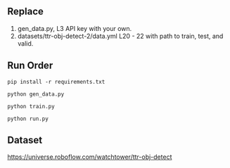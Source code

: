 ## Replace
1. gen_data.py, L3 API key with your own.
2. datasets/ttr-obj-detect-2/data.yml L20 - 22 with path to train, test, and valid.

## Run Order
`pip install -r requirements.txt`

`python gen_data.py`

`python train.py`

`python run.py`

## Dataset

https://universe.roboflow.com/watchtower/ttr-obj-detect